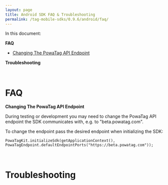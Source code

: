 ```yaml
---
layout: page
title: Android SDK FAQ & Troubleshooting
permalink: /tag-mobile-sdks/0.9.6/android/faq/
---
```


In this document:

**FAQ**

* [Changing The PowaTag API Endpoint](#faq-endpoint)

**Troubleshooting**

<br />

# FAQ

**Changing The PowaTag API Endpoint**<a name="faq-endpoint"></a>

During testing or development you may need to change the PowaTag API endpoint the SDK communicates with, e.g. to "beta.powatag.com".

To change the endpoint pass the desired endpoint when initializing the SDK:

    PowaTagKit.initializeSdk(getApplicationContext(), PowaTagEndpoint.defaultEndpointPorts("https://beta.powatag.com"));

<br />

# Troubleshooting
